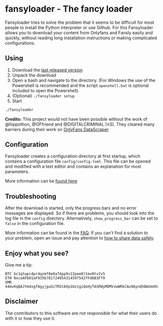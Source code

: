 # fansyloader - The fancy loader

Fansyloader tries to solve the problem that it seems to be difficult for most people to install the Python interpreter or use Github.
For this Fansyloader allows you to download your content from Onlyfans and Fansly easily and quickly, 
without reading long installation instructions or making complicated configurations.

## Using

1. Download the [last released version](https://github.com/montroly/fansyloader/releases)
2. Unpack the download
3. Open a bash and navigate to the directory. (For Windows the use of the Powershell is recommended and the script `openshell.bat` is optional included to open the Powershell). 
4. (Optional) `./fansyloader setup`
5. Start

  ```bash
  ./fansyloader
  ```

**Credits:** This project would not have been possible without the work of @hippothon, @OFfriend and @DIGITALCRIMINAL (±S).
They cleared many barriers during their work on [OnlyFans DataScraper](https://github.com/DIGITALCRIMINALS/OnlyFans).

## Configuration

Fansyloader creates a configuration directory at first startup, which contains a configuration file `config/config.toml`. 
This file can be opened and modified with a text editor and contains an explanation for most parameters.

More information can be [found here](./conf.md)

## Troubleshooting

After the download is started, only the progress bars and no error messages are displayed. 
So if there are problems, you should look into the log file in the `config` directory. 
Alternatively, `show_progress_bar` can be set to `false` in the configuration file.

More information can be found in the [FAQ](./FAQ.md).
If you can't find a solution to your problem, open an issue and pay attention to [how to share data safely](secure_share.md).

## Enjoy what you see? 

Give me a tip:

```text
BTC bc1qtwpc4pr4qzmf0e0a74pp9v22pee0ltmx0tv2v5
ETH 0xceAFb01aF935b781724954314597542fFd6B3Ff9
XMR 44mvKqQAJYm4xgfAgyjguUiTRGtAXp1Uz1giQoHyTASRWyMDMVzwWRkCAu9AynQhBAUmdVoUfMqyWVykQ5i9bgFL27tgT8Z
```

## Disclaimer

The contributors to this software are not responsible for what their users do with it or how they use it.

